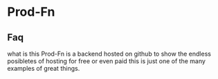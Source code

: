 # Prod-Fn
## Faq
what is this Prod-Fn is a backend hosted on github to show the endless posibletes of hosting for free or even paid this is just one of the many examples of great things.
